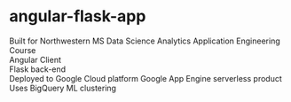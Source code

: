 # angular-flask-app
Built for Northwestern MS Data Science Analytics Application Engineering Course <br>
Angular Client <br>
Flask back-end <br>
Deployed to Google Cloud platform Google App Engine serverless product <br>
Uses BigQuery ML clustering <br>
